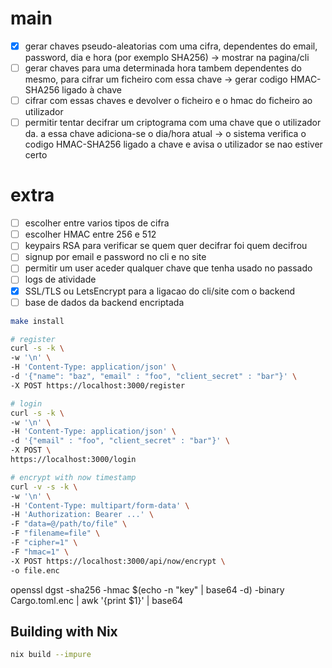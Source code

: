 # main

- [x] gerar chaves pseudo-aleatorias com uma cifra, dependentes do email, password, dia e hora (por exemplo SHA256) -> mostrar na pagina/cli
- [ ] gerar chaves para uma determinada hora tambem dependentes do mesmo, para cifrar um ficheiro com essa chave -> gerar codigo HMAC-SHA256 ligado à chave
- [ ] cifrar com essas chaves e devolver o ficheiro e o hmac do ficheiro ao utilizador
- [ ] permitir tentar decifrar um criptograma com uma chave que o utilizador da. a essa chave adiciona-se o dia/hora atual -> o sistema verifica o codigo HMAC-SHA256 ligado a chave e avisa o utilizador se nao estiver certo

# extra

- [ ] escolher entre varios tipos de cifra
- [ ] escolher HMAC entre 256 e 512
- [ ] keypairs RSA para verificar se quem quer decifrar foi quem decifrou
- [ ] signup por email e password no cli e no site
- [ ] permitir um user aceder qualquer chave que tenha usado no passado
- [ ] logs de atividade
- [x] SSL/TLS ou LetsEncrypt para a ligacao do cli/site com o backend
- [ ] base de dados da backend encriptada

```bash
make install

# register
curl -s -k \
-w '\n' \
-H 'Content-Type: application/json' \
-d '{"name": "baz", "email" : "foo", "client_secret" : "bar"}' \
-X POST https://localhost:3000/register

# login
curl -s -k \
-w '\n' \
-H 'Content-Type: application/json' \
-d '{"email" : "foo", "client_secret" : "bar"}' \
-X POST \
https://localhost:3000/login

# encrypt with now timestamp
curl -v -s -k \
-w '\n' \
-H 'Content-Type: multipart/form-data' \
-H 'Authorization: Bearer ...' \
-F "data=@/path/to/file" \
-F "filename=file" \
-F "cipher=1" \
-F "hmac=1" \
-X POST https://localhost:3000/api/now/encrypt \
-o file.enc
```

openssl dgst -sha256 -hmac $(echo -n "key" | base64 -d) -binary Cargo.toml.enc | awk '{print $1}' | base64

## Building with Nix

```bash
nix build --impure
```
